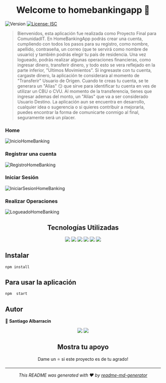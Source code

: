 <h1 align="center">Welcome to homebankingapp 👋</h1>
<p>
  <img alt="Version" src="https://img.shields.io/badge/version-1.0.0-blue.svg?cacheSeconds=2592000" />
  <a href="#" target="_blank">
    <img alt="License: ISC" src="https://img.shields.io/badge/License-ISC-yellow.svg" />
  </a>
</p>

> Bienvenidos, esta aplicación fue realizada como Proyecto Final para ComunidadIT. En HomeBankingApp podrás crear una cuenta, cumpliendo con todos los pasos para su registro, como nombre, apellido, contraseña, un correo (que te servirá como nombre de usuario) y también podrás elegir tu país de residencia. Una vez logueado, podrás realizar algunas operaciones financieras, como ingresar dinero, transferir dinero, y todo esto se vera reflejado en la parte inferior, "Ultimos Movimientos". Si ingresaste con tu cuenta, cargaste dinero, la aplicación te considerara al momento de "Transferir" Usuario de Origen. Cuando te creas tu cuenta, se te generara un "Alías" :smirk: que sirve para identificar tu cuenta en ves de utilizar un CBU o CVU. Al momento de la transferencia, tienes que ingresar ademas del monto, un "Alías" que va a ser considerado Usuario Destino.
> La aplicación aun se encuentra en desarrollo, cualquier idea o sugerencia o si quieres contribuir a mejorarla, puedes encontrar la forma de comunicarte conmigo al final, seguramente será un placer.

### Home
![InicioHomeBanking](https://user-images.githubusercontent.com/82913640/124181142-81ec7a00-da8b-11eb-8f61-321654d0dba0.jpg)

### Registrar una cuenta
![RegistroHomeBanking](https://user-images.githubusercontent.com/82913640/124181157-887af180-da8b-11eb-9692-31b83ca59bc7.jpg)

### Iniciar Sesión
![IniciarSesionHomeBanking](https://user-images.githubusercontent.com/82913640/124181165-8a44b500-da8b-11eb-83d8-8fd1931536e7.jpg)

### Realizar Operaciones
![LogueadoHomeBanking](https://user-images.githubusercontent.com/82913640/124181182-8fa1ff80-da8b-11eb-8fd7-86bd44659f35.jpg)


<div align="center">
    <h2>Tecnologías Utilizadas</h2>
    <img src="https://res.cloudinary.com/practicaldev/image/fetch/s---tuyDVl_--/c_limit%2Cf_auto%2Cfl_progressive%2Cq_auto%2Cw_880/https://img.shields.io/badge/Node.js-43853D%3Fstyle%3Dfor-the-badge%26logo%3Dnode.js%26logoColor%3Dwhite">
    <img src="https://res.cloudinary.com/practicaldev/image/fetch/s--Rl0DwDaF--/c_limit%2Cf_auto%2Cfl_progressive%2Cq_auto%2Cw_880/https://img.shields.io/badge/Express.js-404D59%3Fstyle%3Dfor-the-badge">
    <img src="https://img.shields.io/badge/MongoDB-4EA94B?style=for-the-badge&logo=mongodb&logoColor=white">
    <img src="https://img.shields.io/badge/HTML5-E34F26?style=for-the-badge&logo=html5&logoColor=white">
    <img src="https://img.shields.io/badge/CSS3-1572B6?style=for-the-badge&logo=css3&logoColor=white">
    <img src="https://img.shields.io/badge/JavaScript-323330?style=for-the-badge&logo=javascript&logoColor=F7DF1E">
</div>


## Instalar

```sh
npm install
```

## Para usar la aplicación

```sh
npm  start
```

## Autor

👤 **Santiago Albarracin**
<div align="center"><a href="https://www.linkedin.com/in/santiago-albarracin-49ab2a1b4/"><img src="https://img.shields.io/badge/LinkedIn-0077B5?style=for-the-badge&logo=linkedin&logoColor=white"></a>
<a href="mailto:albarracinsantiago24@gmail.com"><img src="https://img.shields.io/badge/Gmail-D14836?style=for-the-badge&logo=gmail&logoColor=white"></a>


## Mostra tu apoyo

Dame un ⭐️ si este proyecto es de tu agrado!

***
_This README was generated with ❤️ by [readme-md-generator](https://github.com/kefranabg/readme-md-generator)_
